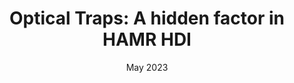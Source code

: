 ---
title: "Optical Traps: A hidden factor in HAMR HDI"
collection: talks
type: "Poster"
permalink: /talks/Intermag2023_2.md
#venue: "UC San Francisco, Department of Testing"
date: "May 2023"
location: "Sendai, Japan "
---
